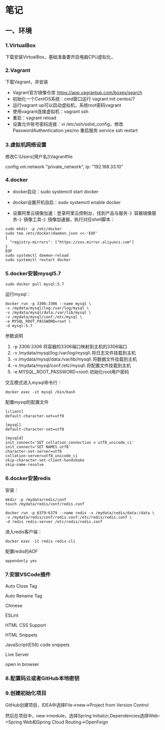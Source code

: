 # 笔记

## 一、环境

### 1.VirtualBox

下载安装VirtualBox，基础准备要开启电脑CPU虚拟化，

### 2.Vagrant

下载Vagrant，并安装

- Vagrant官方镜像仓库 https://app.vagrantup.com/boxes/search
- 初始化一个CentOS系统：cmd窗口运行 vagrant init centos/7
- 运行vagrant up可以启动虚拟机，系统root密码vagrant
- 使用vagrant连接虚拟机：vagrant ssh
- 重启：vagrant reload
- 设置允许账号密码连接：vi /etc/ssh/sshd_config，修改PasswordAuthentication yes/no 重启服务 service ssh restart

### 3.虚拟机网络设置

修改C:\Users\[用户名]\Vagrantfile

config.vm.network "private_network", ip: "192.168.33.10"

### 4.docker

- docker启动：sudo systemctl start docker

- docker设置开机自启：sudo systemctl enable docker
- 设置阿里云镜像加速：登录阿里云控制台，找到产品与服务-》容器镜像服务-》镜像工具-》镜像加速器，执行对应shell脚本：

```shell
sudo mkdir -p /etc/docker
sudo tee /etc/docker/daemon.json <<-'EOF'
{
  "registry-mirrors": ["https://xxx.mirror.aliyuncs.com"]
}
EOF
sudo systemctl daemon-reload
sudo systemctl restart docker
```

### 5.docker安装mysql5.7

```shell
sudo docker pull mysql:5.7
```

运行mysql：

```shell
docker run -p 3306:3306 --name mysql \
-v /mydata/mysql/log:/var/log/mysql \
-v /mydata/mysql/data:/var/lib/mysql \
-v /mydata/mysql/conf:/etc/mysql \
-e MYSQL_ROOT_PASSWORD=root \
-d mysql:5.7
```

参数说明

1. -p 3306:3306 将容器的3306端口映射到主机的3306端口
2. -v /mydata/mysql/log:/var/log/mysql\ 将日志文件挂载到主机
3. -v /mydata/mysql/data:/var/lib/mysql\ 将数据文件挂载到主机
4. -v /mydata/mysql/conf:/etc/mysql\ 将配置文件挂载到主机
5. -e MYSQL_ROOT_PASSWORD=root\ 初始化root用户密码

交互模式进入mysql命令行：

```shell
docker exec -it mysql /bin/bash
```

配置mysql的配置文件

```shell
[client]
default-character-set=utf8

[mysql]
default-character-set=utf8

[mysqld]
init_connect='SET collation_connection = utf8_unicode_ci'
init_connect='SET NAMES utf8'
character-set-server=utf8
collation-server=utf8_unicode_ci
skip-character-set-client-handshake
skip-name-resolve
```

### 6.docker安装redis

安装：

```shell
mkdir -p /mydata/redis/conf
touch /mydata/redis/conf/redis.conf

docker run -p 6379:6379 --name redis -v /mydata/redis/data:/data \
-v /mydata/redis/conf/redis.conf:/etc/redis/redis.conf \
-d redis redis-server /etc/redis/redis.conf
```

进入redis客户端：

```shell
docker exec -it redis redis-cli
```

配置redis的AOF

```shell
appendonly yes
```

### 7.安装VSCode插件

Auto Close Tag

Auto Rename Tag

Chinese

ESLint

HTML CSS Support

HTML Snippets

JavaScript(ES6) code snippets

Live Server

open in browser



### 8.配置码云或者GitHub本地密钥



### 9.创建初始化项目

GitHub创建项目，IDEA中选择File->new->Project from Version Control

然后在项目中，new->module，选择Spring Initializr,Dependencies选择Web->Spring Web和Spring Cloud Routing->OpenFeign











